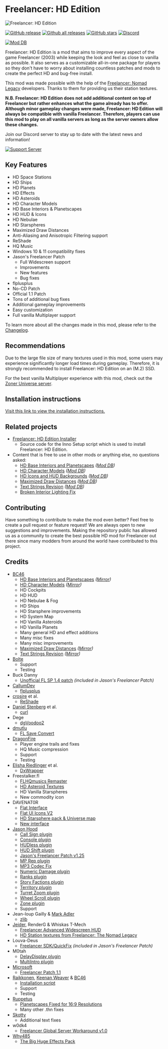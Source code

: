# Freelancer: HD Edition
![Freelancer: HD Edition](https://i.imgur.com/3e1H27L.png)

[![GitHub release](https://img.shields.io/github/release/BC46/freelancer-hd-edition.svg)](https://GitHub.com/BC46/freelancer-hd-edition/releases/)
[![Github all releases](https://img.shields.io/github/downloads/BC46/freelancer-hd-edition/total.svg)](https://GitHub.com/BC46/freelancer-hd-edition/releases/)
[![GitHub stars](https://img.shields.io/github/stars/BC46/freelancer-hd-edition?style=social)](https://GitHub.com/BC46/freelancer-hd-edition/stargazers/)
[![Discord](https://img.shields.io/discord/873144025350295612.svg?label=&logo=discord&logoColor=ffffff&color=7389D8&labelColor=6A7EC2)](https://discord.gg/ScqgYuFqmU)

[![Mod DB](https://button.moddb.com/popularity/medium/mods/51151.png)](https://www.moddb.com/mods/freelancer-hd-edition)

Freelancer: HD Edition is a mod that aims to improve every aspect of the game Freelancer (2003) while keeping the look and feel as close to vanilla as possible. It also serves as a customizable all-in-one package for players so they don't have to worry about installing countless patches and mods to create the perfect HD and bug-free install.

This mod was made possible with the help of the [Freelancer: Nomad Legacy](https://freelancer2.space/en/) developers. Thanks to them for providing us their station textures.

**N.B. Freelancer: HD Edition does not add additional content on top of Freelancer but rather enhances what the game already has to offer. Although minor gameplay changes were made, Freelancer: HD Edition will always be compatible with vanilla Freelancer. Therefore, players can use this mod to play on all vanilla servers as long as the server owners allow these changes.**

Join our Discord server to stay up to date with the latest news and information! 

[![Support Server](https://img.shields.io/discord/873144025350295612.svg?label=Freelancer:%20HD%20Edition%20Discord&logo=Discord&colorB=7289da&style=for-the-badge)](https://discord.gg/ScqgYuFqmU)

## Key Features
- HD Space Stations
- HD Ships
- HD Planets
- HD Effects
- HD Asteroids
- HD Character Models
- HD Base Interiors & Planetscapes
- HD HUD & Icons
- HD Nebulae
- HD Starspheres
- Maximized Draw Distances
- Anti-Aliasing and Anisotropic Filtering support
- ReShade
- HQ Music
- Windows 10 & 11 compatibility fixes
- Jason's Freelancer Patch
	- Full Widescreen support
	- Improvements
	- New features
	- Bug fixes
- flplusplus
- No-CD Patch
- Official 1.1 Patch
- Tons of additional bug fixes
- Additional gameplay improvements
- Easy customization
- Full vanilla Multiplayer support

To learn more about all the changes made in this mod, please refer to the [Changelog](https://github.com/BC46/freelancer-hd-edition/blob/main/CHANGELOG.md).


## Recommendations 
Due to the large file size of many textures used in this mod, some users may experience significantly longer load times during gameplay. Therefore, it is strongly recommended to install Freelancer: HD Edition on an (M.2) SSD.

For the best vanilla Multiplayer experience with this mod, check out the [Zoner Universe server](https://www.zoneruniverse.com/).

## Installation instructions
[Visit this link to view the installation instructions.](https://github.com/BC46/freelancer-hd-edition/wiki/Freelancer:-HD-Edition-installation-instructions)

## Related projects
- [Freelancer: HD Edition Installer](https://github.com/oliverpechey/Freelancer-hd-edition-install-script)
  - Source code for the Inno Setup script which is used to install Freelancer: HD Edition.
- Content that is free to use in other mods or anything else, no questions asked:
  - [HD Base Interiors and Planetscapes](https://github.com/BC46/freelancer-hd-base-interiors-and-planetscapes) *([Mod DB](https://www.moddb.com/addons/freelancer-hd-base-interiors-and-planetscapes))*
  - [HD Character Models](https://github.com/BC46/freelancer-hd-character-models) *([Mod DB](https://www.moddb.com/addons/freelancer-hd-character-models))*
  - [HD Icons and HUD Backgrounds](https://github.com/BC46/freelancer-hd-icons-and-hud-backgrounds) *([Mod DB](https://www.moddb.com/games/freelancer/addons/freelancer-hd-icons-and-hud-backgrounds))*
  - [Maximized Draw Distances](https://github.com/BC46/freelancer-maximized-draw-distances) *([Mod DB](https://www.moddb.com/games/freelancer/downloads/freelancer-maximized-draw-distances))*
  - [Text Strings Revision](https://github.com/BC46/freelancer-text-strings-revision) *([Mod DB](https://www.moddb.com/games/freelancer/downloads/freelancer-text-strings-revision))*
  - [Broken Interior Lighting Fix](https://www.moddb.com/games/freelancer/downloads/freelancer-broken-interior-lighting-fix)

## Contributing
Have something to contribute to make the mod even better? Feel free to create a pull request or feature request! We are always open to new suggestions and improvements. Making the repository public has allowed us as a community to create the best possible HD mod for Freelancer out there since many modders from around the world have contributed to this project.

## Credits
- [BC46](https://github.com/BC46)
  - [HD Base Interiors and Planetscapes](https://www.moddb.com/addons/freelancer-hd-base-interiors-and-planetscapes) *([Mirror](https://github.com/BC46/freelancer-hd-base-interiors-and-planetscapes))*
  - [HD Character Models](https://www.moddb.com/addons/freelancer-hd-character-models) *([Mirror](https://github.com/BC46/freelancer-hd-character-models))*
  - HD Cockpits
  - HD HUD
  - HD Nebulae & Fog
  - HD Ships
  - HD Starsphere improvements
  - HD System Map
  - HD Vanilla Asteroids
  - HD Vanilla Planets
  - Many general HD and effect additions
  - Many misc fixes
  - Many misc improvements
  - [Maximized Draw Distances](https://www.moddb.com/games/freelancer/downloads/freelancer-maximized-draw-distances) *([Mirror](https://github.com/BC46/freelancer-maximized-draw-distances))*
  - [Text Strings Revision](https://www.moddb.com/games/freelancer/downloads/freelancer-text-strings-revision) *([Mirror](https://github.com/BC46/freelancer-text-strings-revision))*
- [Bolte](https://github.com/bolte-io)
  - Support
  - Testing
- Buck Danny
  - [Unofficial FL SP 1.4 patch](https://www.moddb.com/games/freelancer/downloads/freelancer-unofficial-patch-14) *(included in Jason's Freelancer Patch)*
- [CallumDev](https://github.com/CallumDev)
  - [flplusplus](https://github.com/CallumDev/flplusplus)
- [crosire](https://github.com/crosire) et al.
  - [ReShade](https://github.com/crosire/reshade)
- [Daniel Stenberg](https://github.com/bagder) et al.
  - [curl](https://github.com/curl/curl)
- Dege
  - [dgVoodoo2](http://dege.freeweb.hu/dgVoodoo2/dgVoodoo2/)
- [dmutlu](https://github.com/dmutlu)
  - [FL Save Convert](https://github.com/dmutlu/fl_convert)
- [DragonFire](https://github.com/Drakohen)
  - Player engine trails and fixes
  - HQ Music compression
  - Support
  - Testing
- [Elisha Riedlinger](https://github.com/elishacloud) et al.
  - [DxWrapper](https://github.com/elishacloud/dxwrapper)
- Freestalker.fl
  - [FLHQmusics Remaster](https://www.moddb.com/games/freelancer/addons/flhqmusics-remaster-read-description)
  - [HD Asteroid Textures](https://www.moddb.com/games/freelancer/addons/hd-asteroid-textures-for-freelancer)
  - HD Vanilla Starspheres
  - New commodity icon
- DAVENAT0R
  - [Flat Interface](https://www.moddb.com/games/freelancer/addons/freelancer-flat-interface)
  - [Flat UI Icons V2](https://www.moddb.com/games/freelancer/addons/flat-ui-icons-v2)
  - [HD Starsphere pack & Universe map](https://www.moddb.com/games/freelancer/news/freelancer-hd-starsphere-pack)
  - [New interface](http://www.mediafire.com/download/4qluqu7564lztvs/New+interface.rar)
- [Jason Hood](https://github.com/adoxa)
  - [Call Sign plugin](http://adoxa.altervista.org/freelancer/plugins.html#callsign)
  - [Console plugin](http://adoxa.altervista.org/freelancer/plugins.html#console)
  - [HUDless plugin](http://adoxa.altervista.org/freelancer/plugins.html#hudless)
  - [HUD Shift plugin](http://adoxa.altervista.org/freelancer/plugins.html#hudshift)
  - [Jason's Freelancer Patch v1.25](http://adoxa.altervista.org/freelancer/index.html)
  - [MP Rep plugin](http://adoxa.altervista.org/freelancer/plugins.html#mprep)
  - [MP3 Codec Fix](http://adoxa.altervista.org/freelancer/plugins.html#mp3codec)
  - [Numeric Damage plugin](http://adoxa.altervista.org/freelancer/plugins.html#numeric)
  - [Ranks plugin](http://adoxa.altervista.org/freelancer/plugins.html#ranks)
  - [Story Factions plugin](http://adoxa.altervista.org/freelancer/plugins.html#storyfactions)
  - [Territory plugin](http://adoxa.altervista.org/freelancer/plugins.html#territory)
  - [Turret Zoom plugin](http://adoxa.altervista.org/freelancer/plugins.html#turretzoom)
  - [Wheel Scroll plugin](http://adoxa.altervista.org/freelancer/plugins.html#wheelscroll)
  - [Zone plugin](http://adoxa.altervista.org/freelancer/plugins.html#zone)
  - Support
- Jean-loup Gailly & [Mark Adler](https://github.com/madler)
  - [zlib](https://zlib.net/)
- [Jeider](https://github.com/Jeider), RenderG & Whiskas T-Mech
  - [Freelancer Advanced Widescreen HUD](https://www.moddb.com/mods/freelacer-advanced-widescreen-hud)
  - [HD Station textures from Freelancer: The Nomad Legacy](https://www.moddb.com/mods/freelancer-nomad-legacy)
- Louva-Deus
  - [Freelancer SDK/QuickFix](https://swat-portal.com/forum/filebase/file/619-freelancer-quickfix-1-0c/) *(included in Jason's Freelancer Patch)*
- M0tah
  - [DelayDisplay plugin](https://forge.the-starport.net/projects/delaydisplay)
  - [MultiIntro plugin](https://forge.the-starport.net/projects/multiintro)
- [Microsoft](https://github.com/microsoft)
  - [Freelancer Patch 1.1](https://www.moddb.com/games/freelancer/downloads/freelancer-patch-11)
- [Raikkonen](https://github.com/oliverpechey), [Keenan Weaver](https://github.com/keenanweaver) & [BC46](https://github.com/BC46)
  - [Installation script](https://github.com/oliverpechey/Freelancer-hd-edition-install-script)
  - Support
  - Testing
- [Ruppetus](https://github.com/IrateRedKite)
  - [Planetscapes Fixed for 16:9 Resolutions](https://www.moddb.com/games/freelancer/addons/planetscapes-fixed-for-169-resolutions)
  - Many other .thn fixes
- [Skotty](https://github.com/erikroe)
  - Additional text fixes
- w0dk4
  - [Freelancer Global Server Workaround v1.0](https://www.moddb.com/games/freelancer/downloads/freelancer-global-server-workaround-v10)
- [Why485](https://github.com/brihernandez)
  - [The Big Huge Effects Pack](https://the-starport.net/freelancer/forum/viewtopic.php?topic_id=1317)
